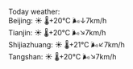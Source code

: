 Today weather:  
Beijing: ☀️ 🌡️+20°C 🌬️↓7km/h  
Tianjin: ☀️ 🌡️+20°C 🌬️↘7km/h  
Shijiazhuang: ☀️ 🌡️+21°C 🌬️↙7km/h  
Tangshan: ☀️ 🌡️+20°C 🌬️↘7km/h  
